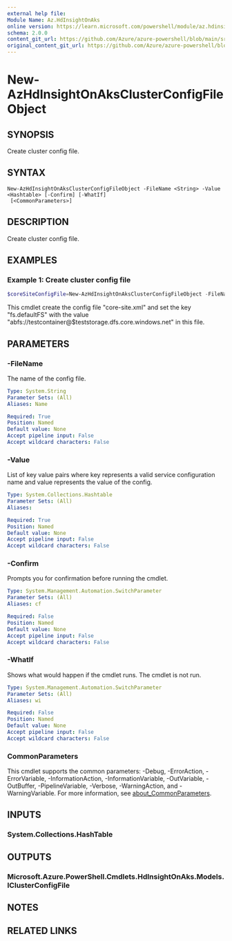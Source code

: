 ```yaml
---
external help file: 
Module Name: Az.HdInsightOnAks
online version: https://learn.microsoft.com/powershell/module/az.hdinsightonaks/New-AzHdInsightOnAksClusterConfigFileObject
schema: 2.0.0
content_git_url: https://github.com/Azure/azure-powershell/blob/main/src/HdInsightOnAks/help/New-AzHdInsightOnAksClusterConfigFileObject.md
original_content_git_url: https://github.com/Azure/azure-powershell/blob/main/src/HdInsightOnAks/help/New-AzHdInsightOnAksClusterConfigFileObject.md
---
```


# New-AzHdInsightOnAksClusterConfigFileObject

## SYNOPSIS
Create cluster config file.

## SYNTAX

```
New-AzHdInsightOnAksClusterConfigFileObject -FileName <String> -Value <Hashtable> [-Confirm] [-WhatIf]
 [<CommonParameters>]
```

## DESCRIPTION
Create cluster config file.

## EXAMPLES

### Example 1: Create cluster config file
```powershell
$coreSiteConfigFile=New-AzHdInsightOnAksClusterConfigFileObject -FileName "core-site.xml" -Value @{"fs.defaultFS"="abfs://testcontainer@$teststorage.dfs.core.windows.net"}
```

This cmdlet create the config file "core-site.xml" and set the key "fs.defaultFS" with the value "abfs://testcontainer@$teststorage.dfs.core.windows.net" in this file.

## PARAMETERS

### -FileName
The name of the config file.

```yaml
Type: System.String
Parameter Sets: (All)
Aliases: Name

Required: True
Position: Named
Default value: None
Accept pipeline input: False
Accept wildcard characters: False
```

### -Value
List of key value pairs where key represents a valid service configuration name and value represents the value of the config.

```yaml
Type: System.Collections.Hashtable
Parameter Sets: (All)
Aliases:

Required: True
Position: Named
Default value: None
Accept pipeline input: False
Accept wildcard characters: False
```

### -Confirm
Prompts you for confirmation before running the cmdlet.

```yaml
Type: System.Management.Automation.SwitchParameter
Parameter Sets: (All)
Aliases: cf

Required: False
Position: Named
Default value: None
Accept pipeline input: False
Accept wildcard characters: False
```

### -WhatIf
Shows what would happen if the cmdlet runs.
The cmdlet is not run.

```yaml
Type: System.Management.Automation.SwitchParameter
Parameter Sets: (All)
Aliases: wi

Required: False
Position: Named
Default value: None
Accept pipeline input: False
Accept wildcard characters: False
```

### CommonParameters
This cmdlet supports the common parameters: -Debug, -ErrorAction, -ErrorVariable, -InformationAction, -InformationVariable, -OutVariable, -OutBuffer, -PipelineVariable, -Verbose, -WarningAction, and -WarningVariable. For more information, see [about_CommonParameters](http://go.microsoft.com/fwlink/?LinkID=113216).

## INPUTS

### System.Collections.HashTable

## OUTPUTS

### Microsoft.Azure.PowerShell.Cmdlets.HdInsightOnAks.Models.IClusterConfigFile

## NOTES

## RELATED LINKS

